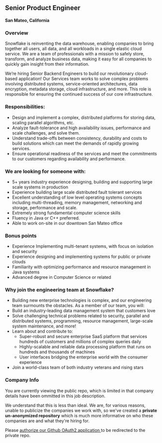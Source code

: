 ## Senior Product Engineer
#### San Mateo, California

### Overview
Snowflake is reinventing the data warehouse, enabling companies to bring together all users, all
data, and all workloads in a single elastic cloud service. We are a team of professionals with a
mission to safely store, transform, and analyze business data, making it easy for all companies to
quickly gain insight from their information.

We’re hiring Senior Backend Engineers​ to build our revolutionary cloud-based application! Our
Services team works to solve complex problems involving distributed systems, service-oriented
architectures, data encryption, metadata storage, cloud infrastructure, and more. This role is
responsible for ensuring the continued success of our core infrastructure.

### Responsibilities:
+ Design and implement a complex, distributed platforms for storing data, scaling parallel
algorithms, etc.
+ Analyze fault-tolerance and high availability issues, performance and scale challenges, and
solve them.
+ Understand trade-offs between consistency, durability and costs to build solutions which can
meet the demands of rapidly growing services.
+ Ensure operational readiness of the services and meet the commitments to our customers
regarding availability and performance.

### We are looking for someone with:
+ 5+ years industry experience designing, building and supporting large scale systems in
production
+ Experience building large scale distributed fault tolerant services
+ Excellent understanding of low level operating systems concepts including multi-threading,
memory management, networking and storage, performance and scale.
+ Extremely strong fundamental computer science skills
+ Fluency in Java or C++ preferred.
+ Able to work on-site in our downtown San Mateo office

### Bonus points
+ Experience Implementing multi-tenant systems, with focus on isolation and security
+ Experience designing and implementing systems for public or private clouds
+ Familiarity with optimizing performance and resource management in Java systems
+ Advanced degree in Computer Science or related

### Why join the engineering team at Snowflake?
+ Building new enterprise technologies is complex, and our engineering team surmounts the
obstacles. As a member of our team, you will:
+ Build an industry-leading data management system that customers love
+ Solve challenging technical problems related to security, parallel and distributed systems,
programming, resource management, large-scale system maintenance, and more!
+ Learn about and contribute to:
  + Super-robust and secure enterprise SaaS platform that services hundreds of
customers and millions of complex queries daily
  + Highly-scalable and reliable data processing platform that runs on hundreds and
thousands of machines
  + User interfaces bridging the enterprise world with the consumer experience
+ Join a world-class team of both industry veterans and rising stars

### Company Info
You are currently viewing the public repo, which is limited in that company details have been ommitted in this job description.  
    
We understand that this is less than ideal.  We are, for various reasons, unable to publicize the companies we work with, so we've
created a **private un-anonymized repository** which is much more informative on who these companies are and what they're hiring for.  
    
Please [authorize our Github OAuth2 application ](http://localhost:3000/users/auth/github?job_id=u25vd2zsywtl-senior-backend-engineer) to be redirected to the private repo.
